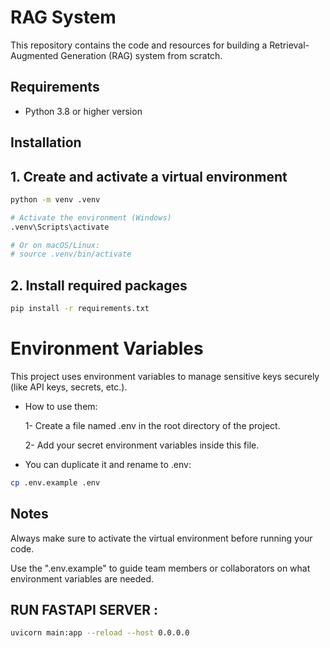 # RAG System

This repository contains the code and resources for building a Retrieval-Augmented Generation (RAG) system from scratch.

## Requirements 

- Python 3.8 or higher version

## Installation

## 1. **Create and activate a virtual environment**

```bash
python -m venv .venv

# Activate the environment (Windows)
.venv\Scripts\activate

# Or on macOS/Linux:
# source .venv/bin/activate

```
## 2. Install required packages
```bash
pip install -r requirements.txt
```

# Environment Variables
This project uses environment variables to manage sensitive keys securely (like API keys, secrets, etc.).

- How to use them:

    1- Create a file named .env in the root directory of the project.

    2- Add your secret environment variables inside this file.

- You can duplicate it and rename to .env:
```bash
cp .env.example .env
```

## Notes
Always make sure to activate the virtual environment before running your code.

Use the ".env.example" to guide team members or collaborators on what environment variables are needed.




## RUN FASTAPI SERVER :
```bash
uvicorn main:app --reload --host 0.0.0.0
```
